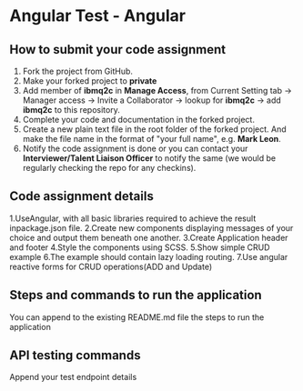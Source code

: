 # Angular Test - Angular

## How to submit your code assignment

1. Fork the project from GitHub.
2. Make your forked project to **private** 
3. Add member of **ibmq2c** in **Manage Access**,  from Current Setting tab -> Manager access -> Invite a Collaborator -> lookup for **ibmq2c** -> add  **ibmq2c** to this repository.
4. Complete your code and documentation in the forked project.
5. Create a new plain text file in the root folder of the forked project. And make the file name in the format of "your full name", e.g. **Mark Leon**.
6. Notify the code assignment is done or you can contact your **Interviewer/Talent Liaison Officer** to notify the same (we would be regularly checking the repo for any checkins).

## Code assignment details

1.UseAngular, with all basic libraries required to achieve the result inpackage.json file.
2.Create new components displaying messages of your choice and output them beneath one another.
3.Create Application header and footer
4.Style the components using SCSS.
5.Show simple CRUD example 
6.The example should contain lazy loading routing.
7.Use angular reactive forms for CRUD operations(ADD and Update) 

## Steps and commands to run the application

You can append to the existing README.md file the steps to run the application

## API testing commands

Append your test endpoint details
